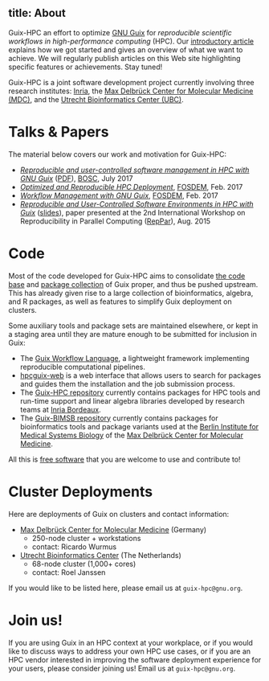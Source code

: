 title: About
---

Guix-HPC an effort to optimize [GNU Guix](https://gnu.org/s/guix) for
_reproducible scientific workflows in high-performance computing_ (HPC).
Our [introductory article](/guix-hpc-debut.html) explains how we got
started and gives an overview of what we want to achieve.  We will
regularly publish articles on this Web site highlighting specific
features or achievements.  Stay tuned!

Guix-HPC is a joint software development project currently involving
three research institutes: [Inria](https://www.inria.fr/en),
the
[Max Delbrück Center for Molecular Medicine (MDC)](https://www.mdc-berlin.de/),
and the [Utrecht Bioinformatics Center (UBC)](https://ubc.uu.nl/).

# Talks & Papers

The material below covers our work and motivation for Guix-HPC:

  - [_Reproducible and user-controlled software management in HPC with GNU Guix_](https://www.youtube.com/watch?v=cH6wCL6GeOQ&list=PLir-OOQiOhXZX_2zmUJz0fx8RLALi3tkK&index=26) ([PDF](https://www.gnu.org/software/guix/guix-bosc-20170724.pdf)),
    [BOSC](https://www.open-bio.org/wiki/BOSC_2017_Schedule), July 2017
  - [_Optimized and Reproducible HPC Deployment_](https://archive.fosdem.org/2017/schedule/event/hpc_deployment_guix/),
	[FOSDEM](https://fosdem.org/2017),
	Feb. 2017
  - [_Workflow Management with GNU Guix_](https://archive.fosdem.org/2017/schedule/event/guixworkflowmanagement/),
	[FOSDEM](https://fosdem.org/2017),
	Feb. 2017
  - [_Reproducible and User-Controlled Software Environments in HPC with Guix_](https://hal.inria.fr/hal-01161771/en)
    ([slides](https://www.gnu.org/software/guix/guix-reppar-20150825.pdf)),
	paper presented at the 2nd International Workshop on Reproducibility
	in Parallel Computing ([RepPar](http://www.reppar.org/2015/)),
	Aug. 2015

# Code

Most of the code developed for Guix-HPC aims to consolidate [the code
base](https://git.savannah.gnu.org/cgit/guix.git/)
and [package collection](https://gnu.org/software/guix/packages) of Guix
proper, and thus be pushed upstream.  This has already given rise to a
large collection of bioinformatics, algebra, and R packages, as well as
features to simplify Guix deployment on clusters.

Some auxiliary tools and package sets are maintained elsewhere, or kept
in a staging area until they are mature enough to be submitted for
inclusion in Guix:

  - The [Guix Workflow Language](https://www.guixwl.org/), a lightweight
    framework implementing reproducible computational pipelines.
  - [hpcguix-web](https://github.com/UMCUGenetics/hpcguix-web) is a web
    interface that allows users to search for packages and guides them
    the installation and the job submission process.
  - The [Guix-HPC repository](https://gitlab.inria.fr/guix-hpc/guix-hpc)
    currently contains packages for HPC tools and run-time support
    and linear algebra libraries developed by research teams
    at [Inria Bordeaux](https://www.inria.fr/en/centre/bordeaux).
  - The [Guix-BIMSB repository](https://github.com/BIMSBbioinfo/guix-bimsb)
    currently contains packages for bioinformatics tools and package
    variants used at the
    [Berlin Institute for Medical Systems Biology](https://www.mdc-berlin.de/bimsb)
    of the
    [Max Delbrück Center for Molecular Medicine](https://www.mdc-berlin.de).

All this is [free software](https://www.gnu.org/philosophy/free-sw.html)
that you are welcome to use and contribute to!

# Cluster Deployments

Here are deployments of Guix on clusters and contact information:

  - [Max Delbrück Center for Molecular Medicine](https://www.mdc-berlin.de) (Germany)
      - 250-node cluster + workstations
      - contact: Ricardo Wurmus
  - [Utrecht Bioinformatics Center](https://ubc.uu.nl) (The Netherlands)
      - 68-node cluster (1,000+ cores)
      - contact: Roel Janssen

If you would like to be listed here, please email us at `guix-hpc@gnu.org`.

# Join us!

If you are using Guix in an HPC context at your workplace, or if you
would like to discuss ways to address your own HPC use cases, or if you are
an HPC vendor interested in improving the software deployment experience
for your users, please consider joining us!  Email us at
`guix-hpc@gnu.org`.
